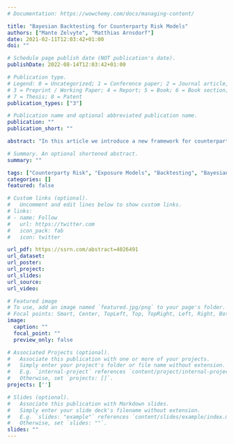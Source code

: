 ```yaml
---
# Documentation: https://wowchemy.com/docs/managing-content/

title: "Bayesian Backtesting for Counterparty Risk Models"
authors: ["Mante Zelvyte", "Matthias Arnsdorf"]
date: 2021-02-11T12:03:42+01:00
doi: ""

# Schedule page publish date (NOT publication's date).
publishDate: 2022-08-14T12:03:42+01:00

# Publication type.
# Legend: 0 = Uncategorized; 1 = Conference paper; 2 = Journal article;
# 3 = Preprint / Working Paper; 4 = Report; 5 = Book; 6 = Book section;
# 7 = Thesis; 8 = Patent
publication_types: ["3"]

# Publication name and optional abbreviated publication name.
publication: ""
publication_short: ""

abstract: "In this article we introduce a new framework for counterparty risk model backtesting based on Bayesian methods. This provides a conceptually sound approach for analyzing model performance which is also straightforward to implement. We show that our methodology provides important advantages over a typical, classical, backtesting set-up. In particular, we find that the Bayesian approach outperforms the classical one in identifying whether a model is correctly specified which is the principal aim of any backtesting framework. The power of the methodology is due to its ability to test individual parameters and hence identify which aspects of a model are misspecified as well as the degree of misspecification. This greatly facilitates the impact assessment of model issues as well as their remediation."

# Summary. An optional shortened abstract.
summary: ""

tags: ["Counterparty Risk", "Exposure Models", "Backtesting", "Bayesian Methods", "Model Risk"]
categories: []
featured: false

# Custom links (optional).
#   Uncomment and edit lines below to show custom links.
# links:
# - name: Follow
#   url: https://twitter.com
#   icon_pack: fab
#   icon: twitter

url_pdf: https://ssrn.com/abstract=4026491
url_dataset:
url_poster:
url_project:
url_slides:
url_source:
url_video:

# Featured image
# To use, add an image named `featured.jpg/png` to your page's folder. 
# Focal points: Smart, Center, TopLeft, Top, TopRight, Left, Right, BottomLeft, Bottom, BottomRight.
image:
  caption: ""
  focal_point: ""
  preview_only: false

# Associated Projects (optional).
#   Associate this publication with one or more of your projects.
#   Simply enter your project's folder or file name without extension.
#   E.g. `internal-project` references `content/project/internal-project/index.md`.
#   Otherwise, set `projects: []`.
projects: ['']

# Slides (optional).
#   Associate this publication with Markdown slides.
#   Simply enter your slide deck's filename without extension.
#   E.g. `slides: "example"` references `content/slides/example/index.md`.
#   Otherwise, set `slides: ""`.
slides: ""
---
```

